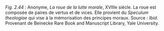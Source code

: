 *Fig. 2.44 :* Anonyme, *La roue de la lutte morale*, XVIIIe siècle. La roue est composée de paires de vertus et de vices. Elle provient du *Speculum theologiae* qui vise à la mémorisation des principes moraux.
Source : *Ibid*. Provenant de Beinecke Rare Book and Manuscript Library, Yale University.